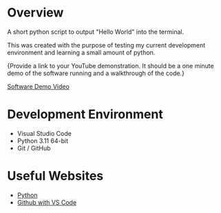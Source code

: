 # Overview

A short python script to output "Hello World" into the terminal.

This was created with the purpose of testing my current development environment and learning a small amount of python.

{Provide a link to your YouTube demonstration.  It should be a one minute demo of the software running and a walkthrough of the code.}

[Software Demo Video](http://youtube.link.goes.here)

# Development Environment

* Visual Studio Code
* Python 3.11 64-bit
* Git / GitHub

# Useful Websites

* [Python](https://www.w3schools.com/python/python_getstarted.asp)
* [Github with VS Code](https://code.visualstudio.com/docs/sourcecontrol/github)
